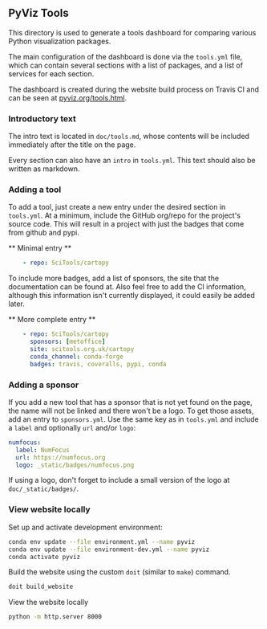 ## PyViz Tools

This directory is used to generate a tools dashboard for comparing various Python visualization packages.

The main configuration of the dashboard is done via the ``tools.yml`` file, which can contain several sections with a list of packages, and a list of services for each section.

The dashboard is created during the website build process on Travis CI and can be seen at [pyviz.org/tools.html](http://pyviz.org/tools.html).


### Introductory text

The intro text is located in `doc/tools.md`, whose contents will be included immediately after the title on the page.

Every section can also have an `intro` in `tools.yml`. This text should also be written as markdown.

### Adding a tool

To add a tool, just create a new entry under the desired section in ``tools.yml``. At a minimum, include the GitHub org/repo for the project's source code. This will result in a project with just the badges that come from github and pypi.

** Minimal entry **

```yaml
    - repo: SciTools/cartopy
```

To include more badges, add a list of sponsors, the site that the documentation can be found at. Also feel free to add the CI information, although this information isn't currently displayed, it could easily be added later.

** More complete entry **

```yaml
    - repo: SciTools/cartopy
      sponsors: [metoffice]
      site: scitools.org.uk/cartopy
      conda_channel: conda-forge
      badges: travis, coveralls, pypi, conda
```

### Adding a sponsor

If you add a new tool that has a sponsor that is not yet found on the page, the name will not be linked and there won't be a logo. To get those assets, add an entry to ``sponsors.yml``. Use the same key as in ``tools.yml`` and include a `label` and optionally `url` and/or `logo`:

```yaml
numfocus:
  label: NumFocus
  url: https://numfocus.org
  logo: _static/badges/numfocus.png
```

If using a logo, don't forget to include a small version of the logo at `doc/_static/badges/`.

### View website locally

Set up and activate development environment:

```bash
conda env update --file environment.yml --name pyviz
conda env update --file environment-dev.yml --name pyviz
conda activate pyviz
```

Build the website using the custom ``doit`` (similar to `make`) command.

```bash
doit build_website
```

View the website locally

```bash
python -m http.server 8000
```

